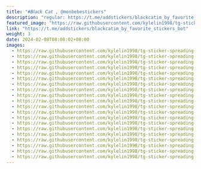 ```yaml
---
title: "#𝘉𝘭𝘢𝘤𝘬 𝘊𝘢𝘵 , @monbebestickers"
description: "regular: https://t.me/addstickers/blackcatim_by_favorite_stickers_bot"
featured_image: "https://raw.githubusercontent.com/kylelin1998/tg-sticker-spreading-worldwide-images/main/img/5d595b63-a408-4059-9e39-f0e8a3aac03b.jpg"
link: "https://t.me/addstickers/blackcatim_by_favorite_stickers_bot"
weight: 3
date: 2024-02-08T08:08:02+08:00
images:
  - https://raw.githubusercontent.com/kylelin1998/tg-sticker-spreading-worldwide-images/main/img/5d595b63-a408-4059-9e39-f0e8a3aac03b.jpg
  - https://raw.githubusercontent.com/kylelin1998/tg-sticker-spreading-worldwide-images/main/img/63858a0c-dbd7-41e8-b829-4f6e87f151da.jpg
  - https://raw.githubusercontent.com/kylelin1998/tg-sticker-spreading-worldwide-images/main/img/e33a1d55-55f7-46c0-968f-e48c13c7c734.jpg
  - https://raw.githubusercontent.com/kylelin1998/tg-sticker-spreading-worldwide-images/main/img/9dc41068-074c-4a8a-a67b-c872bc267dfb.jpg
  - https://raw.githubusercontent.com/kylelin1998/tg-sticker-spreading-worldwide-images/main/img/ea428ecf-da4a-494e-b0c4-ddf70556f812.jpg
  - https://raw.githubusercontent.com/kylelin1998/tg-sticker-spreading-worldwide-images/main/img/cdded5c0-4632-4da5-a1e3-e74804dfcc19.jpg
  - https://raw.githubusercontent.com/kylelin1998/tg-sticker-spreading-worldwide-images/main/img/c599c1ed-6d52-4c40-b34b-34fdfc054397.jpg
  - https://raw.githubusercontent.com/kylelin1998/tg-sticker-spreading-worldwide-images/main/img/762a28ce-d757-4991-8163-a78f8b84b737.jpg
  - https://raw.githubusercontent.com/kylelin1998/tg-sticker-spreading-worldwide-images/main/img/3e3714ff-e3e0-4ebc-b011-1b63b0cc2d25.jpg
  - https://raw.githubusercontent.com/kylelin1998/tg-sticker-spreading-worldwide-images/main/img/41a21d7b-9864-45ff-96e3-b46fd1451e24.jpg
  - https://raw.githubusercontent.com/kylelin1998/tg-sticker-spreading-worldwide-images/main/img/27edc4e4-cbde-481b-89aa-222f0aa3f351.jpg
  - https://raw.githubusercontent.com/kylelin1998/tg-sticker-spreading-worldwide-images/main/img/ec5dbb26-b0f6-4c45-b18f-3b771b8a7398.jpg
  - https://raw.githubusercontent.com/kylelin1998/tg-sticker-spreading-worldwide-images/main/img/1af03971-b461-4ab9-94a7-dd082d642fe0.jpg
  - https://raw.githubusercontent.com/kylelin1998/tg-sticker-spreading-worldwide-images/main/img/36102d03-56f5-4027-991d-b6165bf2282a.jpg
  - https://raw.githubusercontent.com/kylelin1998/tg-sticker-spreading-worldwide-images/main/img/96d878f9-7b31-4d42-9dfa-26979bf8a04b.jpg
  - https://raw.githubusercontent.com/kylelin1998/tg-sticker-spreading-worldwide-images/main/img/d313bd06-a038-4781-9dfe-0ffff0ee5868.jpg
  - https://raw.githubusercontent.com/kylelin1998/tg-sticker-spreading-worldwide-images/main/img/e86bbcc1-01d9-4347-bb0d-bf594b71cc8b.jpg
  - https://raw.githubusercontent.com/kylelin1998/tg-sticker-spreading-worldwide-images/main/img/576436f8-cf7b-492f-8294-07f35732335a.jpg
  - https://raw.githubusercontent.com/kylelin1998/tg-sticker-spreading-worldwide-images/main/img/777c4e4d-8c33-4f47-99b4-59b1d2049090.jpg
  - https://raw.githubusercontent.com/kylelin1998/tg-sticker-spreading-worldwide-images/main/img/0fdf959f-ea1c-4052-94ac-220808a669c3.jpg
---
```

